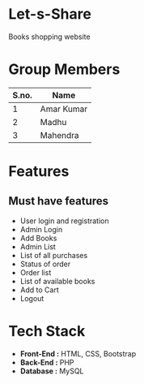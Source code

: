 # Let-s-Share
Books shopping website

# Group Members

S.no.| Name
---- | -------
1    | Amar Kumar
2    | Madhu
3    | Mahendra


# Features

## Must have features

* User login and registration 
* Admin Login
* Add Books
* Admin List
* List of all purchases
* Status of order
* Order list
* List of available books
* Add to Cart 
* Logout 

# Tech Stack
* **Front-End :** HTML, CSS, Bootstrap
* **Back-End :** PHP
*  **Database :** MySQL 
